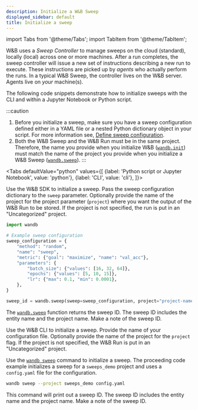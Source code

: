```yaml
---
description: Initialize a W&B Sweep
displayed_sidebar: default
title: Initialize a sweep
---
```

import Tabs from '@theme/Tabs';
import TabItem from '@theme/TabItem';

W&B uses a _Sweep Controller_ to manage sweeps on the cloud (standard), locally (local) across one or more machines. After a run completes, the sweep controller will issue a new set of instructions describing a new run to execute. These instructions are picked up by _agents_ who actually perform the runs. In a typical W&B Sweep, the controller lives on the W&B server. Agents live on _your_ machine(s).

The following code snippets demonstrate how to initialize sweeps with the CLI and within a Jupyter Notebook or Python script.

:::caution
1. Before you initialize a sweep, make sure you have a sweep configuration defined either in a YAML file or a nested Python dictionary object in your script. For more information see, [Define sweep configuration](../../guides/sweeps/define-sweep-configuration.md).
2. Both the W&B Sweep and the W&B Run must be in the same project. Therefore, the name you provide when you initialize W&B ([`wandb.init`](../../ref/python/init.md)) must match the name of the project you provide when you initialize a W&B Sweep ([`wandb.sweep`](../../ref/python/sweep.md)).
:::

<Tabs
  defaultValue="python"
  values={[
    {label: 'Python script or Jupyter Notebook', value: 'python'},
    {label: 'CLI', value: 'cli'},
  ]}>
  <TabItem value="python">

Use the W&B SDK to initialize a sweep. Pass the sweep configuration dictionary to the `sweep` parameter. Optionally provide the name of the project for the project parameter (`project`) where you want the output of the W&B Run to be stored.  If the project is not specified, the run is put in an "Uncategorized" project.

```python
import wandb

# Example sweep configuration
sweep_configuration = {
    "method": "random",
    "name": "sweep",
    "metric": {"goal": "maximize", "name": "val_acc"},
    "parameters": {
        "batch_size": {"values": [16, 32, 64]},
        "epochs": {"values": [5, 10, 15]},
        "lr": {"max": 0.1, "min": 0.0001},
    },
}

sweep_id = wandb.sweep(sweep=sweep_configuration, project="project-name")
```

The [`wandb.sweep`](../../ref/python/sweep) function returns the sweep ID. The sweep ID includes the entity name and the project name. Make a note of the sweep ID.
  </TabItem>
  <TabItem value="cli">

Use the W&B CLI to initialize a sweep. Provide the name of your configuration file. Optionally provide the name of the project for the `project` flag.  If the project is not specified, the W&B Run is put in an "Uncategorized" project.

Use the [`wandb sweep`](../../ref/cli/wandb-sweep) command to initialize a sweep. The proceeding code example initializes a sweep for a `sweeps_demo` project and uses a `config.yaml` file for the configuration.

```bash
wandb sweep --project sweeps_demo config.yaml
```

This command will print out a sweep ID. The sweep ID includes the entity name and the project name. Make a note of the sweep ID.
  </TabItem>
</Tabs>

